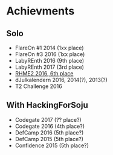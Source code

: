 # Achievments

## Solo

* FlareOn #1 2014 (1xx place)
* FlareOn #3 2016 (1xx place)
* LabyREnth 2016 (9th place)
* LabyREnth 2017 (3rd place)
* [RHME2 2016, 6th place](https://rhme.riscure.com/scores)
* dJulkalendern 2016, 2014(?), 2013(?)
* T2 Challenge 2016

## With HackingForSoju

* Codegate 2017 (?? place?)
* Codegate 2016 (4th place?)
* DefCamp 2016 (5th place?)
* DefCamp 2015 (5th place?)
* Confidence 2015 (5th place?)
